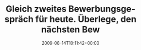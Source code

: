 ---
retweeted: false
source: <a href="http://twitter.com" rel="nofollow">Twitter Web Client</a>
entities:
  hashtags:
  - text: qik
    indices:
    - '94'
    - '98'
  symbols: []
  user_mentions: []
  urls: []
display_text_range:
- '0'
- '111'
favorite_count: '0'
id_str: '3305249325'
truncated: false
retweet_count: '0'
id: '3305249325'
created_at: Fri Aug 14 10:11:42 +0000 2009
favorited: false
full_text: 'Gleich zweites Bewerbungsgespräch für heute. Überlege, den nächsten Bewerber
  gleich live nach #qik zu streamen.'
lang: de
tags:
- qik
- pesos/twitter
date: '2009-08-14T10:11:42+00:00'
src: https://twitter.com/bascht/status/3305249325
original_url: https://twitter.com/bascht/status/3305249325
type: twitter_tweet
text: 'Gleich zweites Bewerbungsgespräch für heute. Überlege, den nächsten Bewerber
  gleich live nach #qik zu streamen.'
title: Gleich zweites Bewerbungsgespräch für heute. Überlege, den nächsten Bew

---